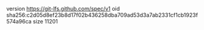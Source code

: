 version https://git-lfs.github.com/spec/v1
oid sha256:c2d05d8ef23b8d17f02b436258dba709ad53d3a7ab2331cf1cb1923f574a96ca
size 11201
